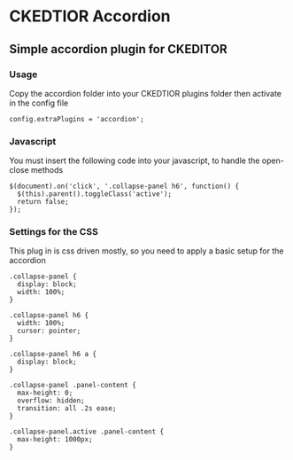 # CKEDTIOR Accordion
## Simple accordion plugin for CKEDITOR

### Usage
Copy the accordion folder into your CKEDTIOR plugins folder then activate in the config file

    config.extraPlugins = 'accordion';

### Javascript
You must insert the following code into your javascript, to handle the open-close methods

    $(document).on('click', '.collapse-panel h6', function() {
      $(this).parent().toggleClass('active');
      return false;
    });

### Settings for the CSS
This plug in is css driven mostly, so you need to apply a basic setup for the accordion

    .collapse-panel {
      display: block;
      width: 100%;
    }

    .collapse-panel h6 {
      width: 100%;
      cursor: pointer;
    }

    .collapse-panel h6 a {
      display: block;
    }

    .collapse-panel .panel-content {
      max-height: 0;
      overflow: hidden;
      transition: all .2s ease;
    }

    .collapse-panel.active .panel-content {
      max-height: 1000px;
    }
